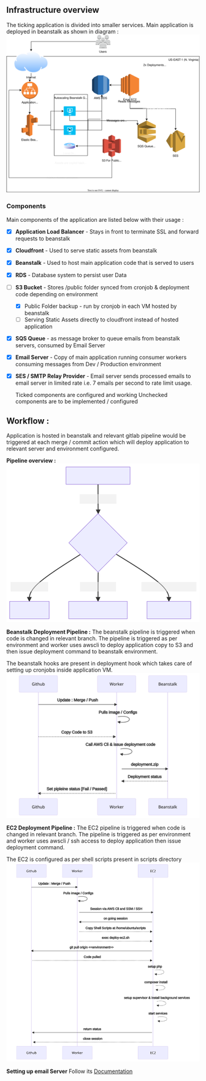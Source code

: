 ## Infrastructure overview
The ticking application is divided into smaller services. Main application is deployed in beanstalk as shown in diagram :
<picture class="paddedSvg">
  ![Architectural Diagram](./assets/infrastructure.svg)
</picture>

### Components
Main components of the application are listed below with their usage :

 - [x] **Application Load Balancer** - Stays in front to terminate SSL and forward requests to beanstalk
 - [x] **Cloudfront** - Used to serve static assets from beanstalk
 - [x] **Beanstalk** - Used to host main application code that is served to users
 - [x] **RDS** - Database system to persist user Data
 - [ ] **S3 Bucket** - Stores /public folder synced from cronjob & deployment code depending on environment
	 - [x] Public Folder backup - run by cronjob in each VM hosted by beanstalk
	 - [ ] Serving Static Assets directly to cloudfront instead of hosted application
 - [x]  **SQS Queue** - as message broker to queue emails from beanstalk servers, consumed by Email Server
 - [x] **Email Server** - Copy of main application running consumer workers consuming messages from Dev / Production environment
 - [x] **SES / SMTP Relay Provider** - Email server sends processed emails to email server in limited rate i.e. 7 emails per second to rate limit usage.

    Ticked components are configured and working Unchecked components are to be implemented / configured

## Workflow :
Application is hosted in beanstalk and relevant gitlab pipeline would be triggered at each merge / commit action which will deploy application to relevant server and environment configured.

**Pipeline overview :**
<picture class="paddedSvg">
  ![Pipeline Overview](./assets/pipeline-overview.svg)
</picture>


**Beanstalk Deployment Pipeline :**
The beanstalk pipeline is triggered when code is changed in relevant branch. The pipeline is triggered as per environment and worker uses awscli to deploy application copy to S3 and then issue deployment command to beanstalk environment.

The beanstalk hooks are present in deployment hook which takes care of setting up cronjobs inside application VM.
<picture class="paddedSvg">
	![Beanstalk Pipeline Flow](./assets/pipeline-beanstalk.svg)
</picture>


**EC2 Deployment Pipeline :**
The EC2 pipeline is triggered when code is changed in relevant branch. The pipeline is triggered as per environment and worker uses awscli / ssh access to deploy application  then issue deployment command.

The EC2 is configured as per shell scripts present in scripts directory
<picture class="paddedSvg">
	![Beanstalk Pipeline Flow](./assets/pipeline-ec2.svg)
</picture>


**Setting up email Server**
Follow its [Documentation](./ec2-setup.md)